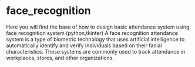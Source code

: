 # face_recognition



Here you will find the base of how to design basic attendance system using face recognition system (python,tkinter)
A face recognition attendance system is a type of biometric technology that uses artificial intelligence to automatically identify 
and verify individuals based on their facial characteristics. These systems are commonly used to track attendance in workplaces, stores, and other organizations.
